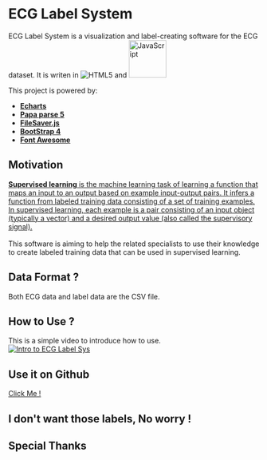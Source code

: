# ECG Label System
ECG Label System is a visualization and label-creating software for the ECG dataset. It is writen in ![HTML5](https://www.w3.org/html/logo/badge/html5-badge-h-css3.png "HTML5 w/ CSS3") and <img src="https://upload.wikimedia.org/wikipedia/commons/thumb/6/6a/JavaScript-logo.png/240px-JavaScript-logo.png" width="75" alt="JavaScript" title="JavaScript">

This project is powered by:
* [**Echarts**](https://github.com/apache/incubator-echarts)
* [**Papa parse 5**](https://github.com/mholt/PapaParse)
* [**FileSaver.js**](https://github.com/eligrey/FileSaver.js/)
* [**BootStrap 4**](https://github.com/twbs/bootstrap)
* [**Font Awesome**](https://fontawesome.com/)



## Motivation
[**Supervised learning** is the machine learning task of learning a function that maps an input to an output based on example input-output pairs. It infers a function from labeled training data consisting of a set of training examples. In supervised learning, each example is a pair consisting of an input object (typically a vector) and a desired output value (also called the supervisory signal).](https://en.wikipedia.org/wiki/Supervised_learning)<br><br>
This software is aiming to help the related specialists to use their knowledge to create labeled training data that can be used in supervised learning. 

## Data Format ?
Both ECG data and label data are the CSV file.

## How to Use ?
This is a simple video to introduce how to use.<br>
[![Intro to ECG Label Sys](https://img.youtube.com/vi/p2C38xatN_c/0.jpg)](https://youtu.be/p2C38xatN_c)
## Use it on Github
[Click Me !](https://loodahu.github.io/ecg/ecg_index.html)
## I don't want those labels, No worry !
## Special Thanks



